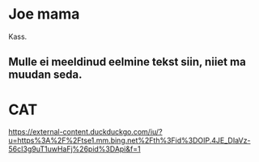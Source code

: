 # Joe mama 

Kass.

## Mulle ei meeldinud eelmine tekst siin, niiet ma muudan seda.

# CAT

https://external-content.duckduckgo.com/iu/?u=https%3A%2F%2Ftse1.mm.bing.net%2Fth%3Fid%3DOIP.4JE_DIaVz-56cI3g9uT1uwHaFj%26pid%3DApi&f=1
